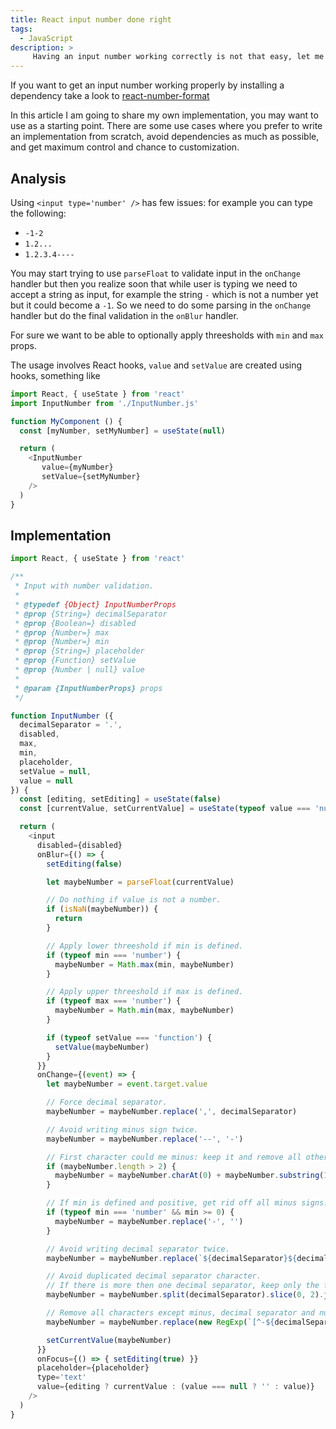 ```yaml
---
title: React input number done right
tags:
  - JavaScript
description: >
     Having an input number working correctly is not that easy, let me share my implementation.
---
```


<div class="paper info">If you want to get an input number working properly by installing a dependency take a look to <a target="_blank" href="https://github.com/s-yadav/react-number-format">react-number-format</a></div>

In this article I am going to share my own implementation, you may want to use as a starting point.
There are some use cases where you prefer to write an implementation from scratch, avoid dependencies as much as possible, and get maximum control and chance to customization.

## Analysis

Using `<input type='number' />` has few issues: for example you can type the following:

* `-1-2`
* `1.2...`
* `1.2.3.4----`

You may start trying to use `parseFloat` to validate input in the `onChange` handler but then you realize soon that while user is typing we need to accept a string as input, for example the string `-` which is not a number yet but it could become a `-1`.
So we need to do some parsing in the `onChange` handler but do the final validation in the `onBlur` handler.

For sure we want to be able to optionally apply threesholds with `min` and `max` props.

The usage involves React hooks, `value` and `setValue` are created using hooks, something like

```javascript
import React, { useState } from 'react'
import InputNumber from './InputNumber.js'

function MyComponent () {
  const [myNumber, setMyNumber] = useState(null)

  return (
    <InputNumber
       value={myNumber}
       setValue={setMyNumber}
    />
  )
}
```

## Implementation

```javascript
import React, { useState } from 'react'

/**
 * Input with number validation.
 *
 * @typedef {Object} InputNumberProps
 * @prop {String=} decimalSeparator
 * @prop {Boolean=} disabled
 * @prop {Number=} max
 * @prop {Number=} min
 * @prop {String=} placeholder
 * @prop {Function} setValue
 * @prop {Number | null} value
 *
 * @param {InputNumberProps} props
 */

function InputNumber ({
  decimalSeparator = '.',
  disabled,
  max,
  min,
  placeholder,
  setValue = null,
  value = null
}) {
  const [editing, setEditing] = useState(false)
  const [currentValue, setCurrentValue] = useState(typeof value === 'number' ? String(value) : '')

  return (
    <input
      disabled={disabled}
      onBlur={() => {
        setEditing(false)

        let maybeNumber = parseFloat(currentValue)

        // Do nothing if value is not a number.
        if (isNaN(maybeNumber)) {
          return
        }

        // Apply lower threeshold if min is defined.
        if (typeof min === 'number') {
          maybeNumber = Math.max(min, maybeNumber)
        }

        // Apply upper threeshold if max is defined.
        if (typeof max === 'number') {
          maybeNumber = Math.min(max, maybeNumber)
        }

        if (typeof setValue === 'function') {
          setValue(maybeNumber)
        }
      }}
      onChange={(event) => {
        let maybeNumber = event.target.value

        // Force decimal separator.
        maybeNumber = maybeNumber.replace(',', decimalSeparator)

        // Avoid writing minus sign twice.
        maybeNumber = maybeNumber.replace('--', '-')

        // First character could me minus: keep it and remove all other minus signs.
        if (maybeNumber.length > 2) {
          maybeNumber = maybeNumber.charAt(0) + maybeNumber.substring(1).replace('-', '')
        }

        // If min is defined and positive, get rid off all minus signs.
        if (typeof min === 'number' && min >= 0) {
          maybeNumber = maybeNumber.replace('-', '')
        }

        // Avoid writing decimal separator twice.
        maybeNumber = maybeNumber.replace(`${decimalSeparator}${decimalSeparator}`, decimalSeparator)

        // Avoid duplicated decimal separator character.
        // If there is more then one decimal separator, keep only the first two parts.
        maybeNumber = maybeNumber.split(decimalSeparator).slice(0, 2).join(decimalSeparator)

        // Remove all characters except minus, decimal separator and numbers.
        maybeNumber = maybeNumber.replace(new RegExp(`[^-${decimalSeparator}\\d]`), '')

        setCurrentValue(maybeNumber)
      }}
      onFocus={() => { setEditing(true) }}
      placeholder={placeholder}
      type='text'
      value={editing ? currentValue : (value === null ? '' : value)}
    />
  )
}

```
